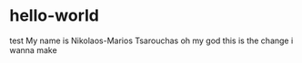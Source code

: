 # hello-world
test 
My name is Nikolaos-Marios Tsarouchas
oh my god
this is the change i wanna make
